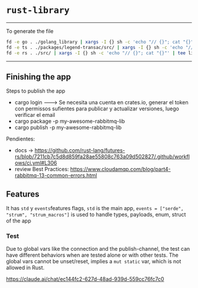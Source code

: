 # `rust-library`

---

To generate the file

```bash
fd -e go . ./golang_library | xargs -I {} sh -c 'echo "// {}"; cat "{}"' | tee library.go
fd -e ts . ./packages/legend-transac/src/ | xargs -I {} sh -c 'echo "// {}"; cat "{}"' | tee library.ts
fd -e rs . ./src/ | xargs -I {} sh -c 'echo "// {}"; cat "{}"' | tee library.rs
```

---

## Finishing the app

Steps to publish the app

- cargo login ---> Se necesita una cuenta en crates.io, generar el token con permissos sufientes para publicar y actualizar versiones, luego verificar el email
- cargo package -p my-awesome-rabbitmq-lib
- cargo publish -p my-awesome-rabbitmq-lib

Pendientes:

- docs -> https://github.com/rust-lang/futures-rs/blob/7211cb7c5d8d859fa28ae55808c763a09d502827/.github/workflows/ci.yml#L306
- review Best Practices: https://www.cloudamqp.com/blog/part4-rabbitmq-13-common-errors.html

## Features

It has `std` y `events`features flags, `std` is the main app, `events = ["serde", "strum", "strum_macros"]` is used to handle types, payloads, enum, struct of the app

### Test

Due to global vars like the connection and the publish-channel, the test can have different behaviors when
are tested alone or with other tests. The global vars cannot be unset/reset, implies a `mut static` var, which is not allowed in Rust.

https://claude.ai/chat/ec144fc2-627d-48ad-939d-559cc76fc7c0